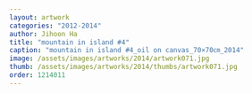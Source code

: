 ```yaml
---
layout: artwork
categories: "2012-2014"
author: Jihoon Ha
title: "mountain in island #4"
caption: "mountain in island #4_oil on canvas_70×70㎝_2014"
image: /assets/images/artworks/2014/artwork071.jpg
thumb: /assets/images/artworks/2014/thumbs/artwork071.jpg
order: 1214011
---
```

